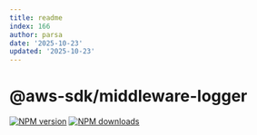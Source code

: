 ```yaml
---
title: readme
index: 166
author: parsa
date: '2025-10-23'
updated: '2025-10-23'
---
```

# @aws-sdk/middleware-logger

[![NPM version](https://img.shields.io/npm/v/@aws-sdk/middleware-logger/latest.svg)](https://www.npmjs.com/package/@aws-sdk/middleware-logger)
[![NPM downloads](https://img.shields.io/npm/dm/@aws-sdk/middleware-logger.svg)](https://www.npmjs.com/package/@aws-sdk/middleware-logger)
